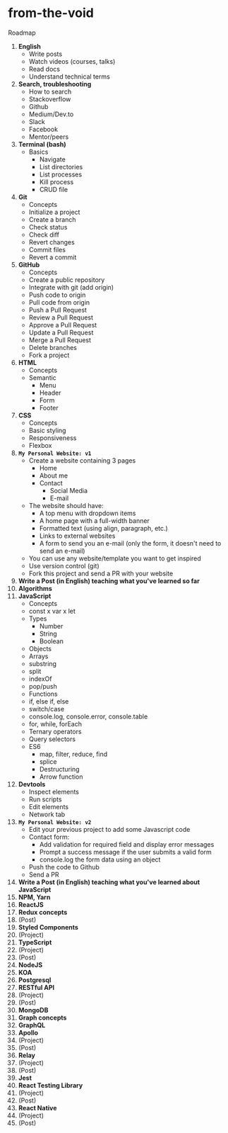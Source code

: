 # from-the-void

Roadmap

1. **English**
    - Write posts
    - Watch videos (courses, talks)
    - Read docs
    - Understand technical terms
1. **Search, troubleshooting**
    - How to search
    - Stackoverflow
    - Github
    - Medium/Dev.to
    - Slack
    - Facebook
    - Mentor/peers
1. **Terminal (bash)**
    - Basics
      - Navigate
      - List directories
      - List processes
      - Kill process
      - CRUD file
1. **Git**
    - Concepts
    - Initialize a project
    - Create a branch
    - Check status
    - Check diff
    - Revert changes
    - Commit files
    - Revert a commit
1. **GitHub**
    - Concepts
    - Create a public repository
    - Integrate with git (add origin)
    - Push code to origin
    - Pull code from origin
    - Push a Pull Request
    - Review a Pull Request
    - Approve a Pull Request
    - Update a Pull Request
    - Merge a Pull Request
    - Delete branches
    - Fork a project
1. **HTML**
    - Concepts
    - Semantic
      - Menu
      - Header
      - Form
      - Footer
1. **CSS**
    - Concepts
    - Basic styling
    - Responsiveness
    - Flexbox
1. **```My Personal Website: v1```**
    - Create a website containing 3 pages
      - Home
      - About me
      - Contact
        - Social Media
        - E-mail
    - The website should have:
      - A top menu with dropdown items
      - A home page with a full-width banner
      - Formatted text (using align, paragraph, etc.)
      - Links to external websites
      - A form to send you an e-mail (only the form, it doesn't need to send an e-mail)
    - You can use any website/template you want to get inspired
    - Use version control (git)
    - Fork this project and send a PR with your website
1. **Write a Post (in English) teaching what you've learned so far**
1. **Algorithms**
1. **JavaScript**
    - Concepts
    - const x var x let
    - Types
      - Number
      - String
      - Boolean
    - Objects
    - Arrays
    - substring
    - split
    - indexOf
    - pop/push
    - Functions
    - if, else if, else
    - switch/case
    - console.log, console.error, console.table
    - for, while, forEach
    - Ternary operators
    - Query selectors
    - ES6
      - map, filter, reduce, find
      - splice
      - Destructuring
      - Arrow function
1. **Devtools**
    - Inspect elements
    - Run scripts
    - Edit elements
    - Network tab
1. **```My Personal Website: v2```**
    - Edit your previous project to add some Javascript code
    - Contact form:
      - Add validation for required field and display error messages
      - Prompt a success message if the user submits a valid form
      - console.log the form data using an object
    - Push the code to Github
    - Send a PR
1. **Write a Post (in English) teaching what you've learned about JavaScript**
1. **NPM, Yarn**
1. **ReactJS**
1. **Redux concepts**
1. (Post)
1. **Styled Components**
1. (Project)
1. **TypeScript**
1. (Project)
1. (Post)
1. **NodeJS**
1. **KOA**
1. **Postgresql**
1. **RESTful API**
1. (Project)
1. (Post)
1. **MongoDB**
1. **Graph concepts**
1. **GraphQL**
1. **Apollo**
1. (Project)
1. (Post)
1. **Relay**
1. (Project)
1. (Post)
1. **Jest**
1. **React Testing Library**
1. (Project)
1. (Post)
1. **React Native**
1. (Project)
1. (Post)
